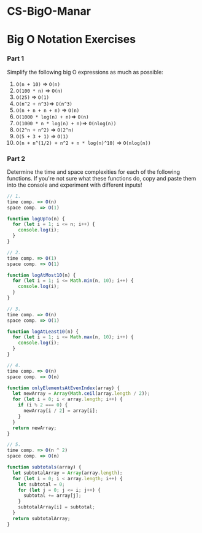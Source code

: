 # CS-BigO-Manar

# Big O Notation Exercises

### Part 1

Simplify the following big O expressions as much as possible:

1. `O(n + 10)` => `O(n)`
2. `O(100 * n)` => `O(n)`
3. `O(25)` => `O(1)`
4. `O(n^2 + n^3)`=> `O(n^3)`
5. `O(n + n + n + n)` => `O(n)`
6. `O(1000 * log(n) + n)`=> `O(n)`
7. `O(1000 * n * log(n) + n)`=> `O(nlog(n))`
8. `O(2^n + n^2)` => `O(2^n)`
9. `O(5 + 3 + 1)` => `O(1)`
10. `O(n + n^(1/2) + n^2 + n * log(n)^10)` => `O(nlog(n))`

### Part 2

Determine the time and space complexities for each of the following functions. If you're not sure what these functions do, copy and paste them into the console and experiment with different inputs!

```js
// 1.
time comp. => O(n)
space comp. => O(1)

function logUpTo(n) {
  for (let i = 1; i <= n; i++) {
    console.log(i);
  }
}

// 2.
time comp. => O(1)
space comp. => O(1)

function logAtMost10(n) {
  for (let i = 1; i <= Math.min(n, 10); i++) {
    console.log(i);
  }
}

// 3.
time comp. => O(n)
space comp. => O(1)

function logAtLeast10(n) {
  for (let i = 1; i <= Math.max(n, 10); i++) {
    console.log(i);
  }
}

// 4.
time comp. => O(n)
space comp. => O(n)

function onlyElementsAtEvenIndex(array) {
  let newArray = Array(Math.ceil(array.length / 2));
  for (let i = 0; i < array.length; i++) {
    if (i % 2 === 0) {
      newArray[i / 2] = array[i];
    }
  }
  return newArray;
}

// 5.
time comp. => O(n ^ 2)
space comp. => O(n)

function subtotals(array) {
  let subtotalArray = Array(array.length);
  for (let i = 0; i < array.length; i++) {
    let subtotal = 0;
    for (let j = 0; j <= i; j++) {
      subtotal += array[j];
    }
    subtotalArray[i] = subtotal;
  }
  return subtotalArray;
}
```
